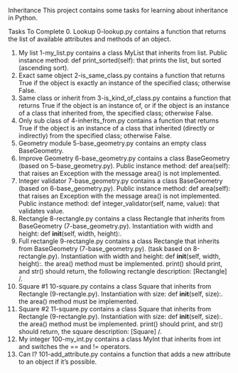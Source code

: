 Inheritance
This project contains some tasks for learning about inheritance in Python.

Tasks To Complete
 0. Lookup
0-lookup.py contains a function that returns the list of available attributes and methods of an object.
 1. My list
1-my_list.py contains a class MyList that inherits from list.
Public instance method: def print_sorted(self): that prints the list, but sorted (ascending sort).
 2. Exact same object
2-is_same_class.py contains a function that returns True if the object is exactly an instance of the specified class; otherwise False.
 3. Same class or inherit from
3-is_kind_of_class.py contains a function that returns True if the object is an instance of, or if the object is an instance of a class that inherited from, the specified class; otherwise False.
 4. Only sub class of
4-inherits_from.py contains a function that returns True if the object is an instance of a class that inherited (directly or indirectly) from the specified class; otherwise False.
 5. Geometry module
5-base_geometry.py contains an empty class BaseGeometry.
 6. Improve Geometry
6-base_geometry.py contains a class BaseGeometry (based on 5-base_geometry.py).
Public instance method: def area(self): that raises an Exception with the message area() is not implemented.
 7. Integer validator
7-base_geometry.py contains a class BaseGeometry (based on 6-base_geometry.py).
Public instance method: def area(self): that raises an Exception with the message area() is not implemented.
Public instance method: def integer_validator(self, name, value): that validates value.
 8. Rectangle
8-rectangle.py contains a class Rectangle that inherits from BaseGeometry (7-base_geometry.py).
Instantiation with width and height: def __init__(self, width, height):.
 9. Full rectangle
9-rectangle.py contains a class Rectangle that inherits from BaseGeometry (7-base_geometry.py). (task based on 8-rectangle.py).
Instantiation with width and height: def __init__(self, width, height):.
the area() method must be implemented.
print() should print, and str() should return, the following rectangle description: [Rectangle] <width>/<height>.
 10. Square #1
10-square.py contains a class Square that inherits from Rectangle (9-rectangle.py).
Instantiation with size: def __init__(self, size):.
the area() method must be implemented.
 11. Square #2
11-square.py contains a class Square that inherits from Rectangle (9-rectangle.py).
Instantiation with size: def __init__(self, size):.
the area() method must be implemented.
print() should print, and str() should return, the square description: [Square] <width>/<height>.
 12. My integer
100-my_int.py contains a class MyInt that inherits from int and switches the == and != operators.
 13. Can I?
101-add_attribute.py contains a function that adds a new attribute to an object if it’s possible.
